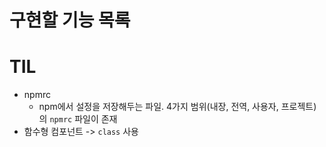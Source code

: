 # 구현할 기능 목록

# TIL
- npmrc
  - npm에서 설정을 저장해두는 파일. 4가지 범위(내장, 전역, 사용자, 프로젝트)의 `npmrc` 파일이 존재
- 함수형 컴포넌트 -> `class` 사용
